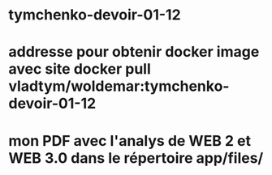 # tymchenko-devoir-01-12
# addresse pour obtenir docker image avec site docker pull vladtym/woldemar:tymchenko-devoir-01-12
# mon PDF avec l'analys de WEB 2 et WEB 3.0 dans le répertoire app/files/ 

